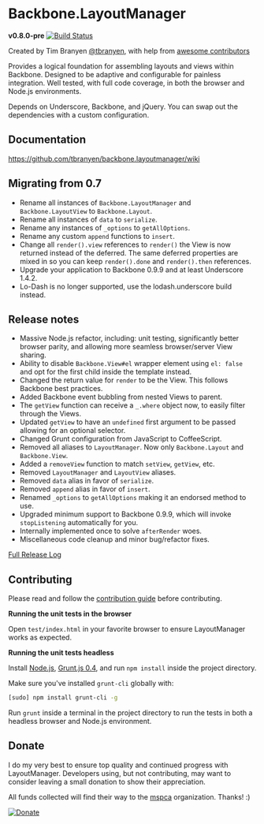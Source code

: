Backbone.LayoutManager
======================

**v0.8.0-pre** [![Build
Status](https://travis-ci.org/tbranyen/backbone.layoutmanager.png?branch=wip)](https://travis-ci.org/tbranyen/backbone.layoutmanager)

Created by Tim Branyen [@tbranyen](http://twitter.com/tbranyen), with help
from [awesome
contributors](https://github.com/tbranyen/backbone.layoutmanager/contributors)

Provides a logical foundation for assembling layouts and views within Backbone.
Designed to be adaptive and configurable for painless integration.  Well
tested, with full code coverage, in both the browser and Node.js environments.

Depends on Underscore, Backbone, and jQuery.  You can swap out the dependencies
with a custom configuration.

## Documentation ##

https://github.com/tbranyen/backbone.layoutmanager/wiki

## Migrating from 0.7 ##

* Rename all instances of `Backbone.LayoutManager` and `Backbone.LayoutView` to
  `Backbone.Layout`.
* Rename all instances of `data` to `serialize`.
* Rename any instances of `_options` to `getAllOptions`.
* Rename any custom `append` functions to `insert`.
* Change all `render().view` references to `render()` the View is now returned
  instead of the deferred.  The same deferred properties are mixed in so you
  can keep `render().done` and `render().then` references.
* Upgrade your application to Backbone 0.9.9 and at least Underscore 1.4.2.
* Lo-Dash is no longer supported, use the lodash.underscore build instead.

## Release notes ##

* Massive Node.js refactor, including: unit testing, significantly better
  browser parity, and allowing more seamless browser/server View sharing.
* Ability to disable `Backbone.View#el` wrapper element using `el: false` and
  opt for the first child inside the template instead.
* Changed the return value for `render` to be the View.  This follows Backbone
  best practices.
* Added Backbone event bubbling from nested Views to parent.
* The `getView` function can receive a `_.where` object now, to easily filter
  through the Views.
* Updated `getView` to have an `undefined` first argument to be passed allowing
  for an optional selector.
* Changed Grunt configuration from JavaScript to CoffeeScript.
* Removed all aliases to `LayoutManager`.  Now only `Backbone.Layout` and
  `Backbone.View`.
* Added a `removeView` function to match `setView`, `getView`, etc.
* Removed `LayoutManager` and `LayoutView` aliases.
* Removed `data` alias in favor of `serialize`.
* Removed `append` alias in favor of `insert`.
* Renamed `_options` to `getAllOptions` making it an endorsed method to use.
* Upgraded minimum support to Backbone 0.9.9, which will invoke `stopListening`
  automatically for you.
* Internally implemented once to solve `afterRender` woes.
* Miscellaneous code cleanup and minor bug/refactor fixes.

[Full Release
Log](https://github.com/tbranyen/backbone.layoutmanager/blob/master/changelog.md)

## Contributing ##

Please read and follow the [contribution
guide](https://github.com/tbranyen/backbone.layoutmanager/blob/master/contributing.md)
before contributing.

**Running the unit tests in the browser**

Open `test/index.html` in your favorite browser to ensure LayoutManager works
as expected.

**Running the unit tests headless**

Install [Node.js](http://nodejs.org), [Grunt.js 0.4](http://gruntjs.com), and
run `npm install` inside the project directory.

Make sure you've installed `grunt-cli` globally with:

``` bash
[sudo] npm install grunt-cli -g
```

Run `grunt` inside a terminal in the project directory to run the tests in both
a headless browser and Node.js environment.

## Donate ##

I do my very best to ensure top quality and continued progress with
LayoutManager.  Developers using, but not contributing, may want to consider
leaving a small donation to show their appreciation.

All funds collected will find their way to the [mspca](http://www.mspca.org/)
organization.  Thanks! :)

[![Donate](https://www.paypalobjects.com/en_US/i/btn/btn_donate_SM.gif)](https://www.paypal.com/cgi-bin/webscr?cmd=_s-xclick&hosted_button_id=2Q5RWXT7SSSFG)

